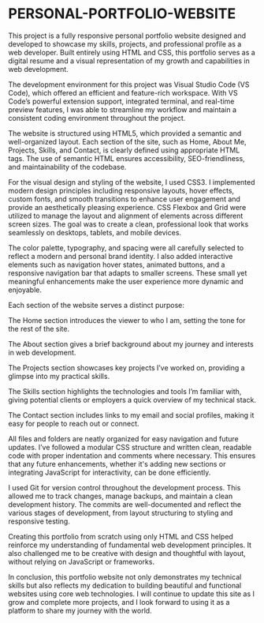 # PERSONAL-PORTFOLIO-WEBSITE


This project is a fully responsive personal portfolio website designed and developed to showcase my skills, projects, and professional profile as a web developer. Built entirely using HTML and CSS, this portfolio serves as a digital resume and a visual representation of my growth and capabilities in web development.

The development environment for this project was Visual Studio Code (VS Code), which offered an efficient and feature-rich workspace. With VS Code’s powerful extension support, integrated terminal, and real-time preview features, I was able to streamline my workflow and maintain a consistent coding environment throughout the project.

The website is structured using HTML5, which provided a semantic and well-organized layout. Each section of the site, such as Home, About Me, Projects, Skills, and Contact, is clearly defined using appropriate HTML tags. The use of semantic HTML ensures accessibility, SEO-friendliness, and maintainability of the codebase.

For the visual design and styling of the website, I used CSS3. I implemented modern design principles including responsive layouts, hover effects, custom fonts, and smooth transitions to enhance user engagement and provide an aesthetically pleasing experience. CSS Flexbox and Grid were utilized to manage the layout and alignment of elements across different screen sizes. The goal was to create a clean, professional look that works seamlessly on desktops, tablets, and mobile devices.

The color palette, typography, and spacing were all carefully selected to reflect a modern and personal brand identity. I also added interactive elements such as navigation hover states, animated buttons, and a responsive navigation bar that adapts to smaller screens. These small yet meaningful enhancements make the user experience more dynamic and enjoyable.

Each section of the website serves a distinct purpose:

The Home section introduces the viewer to who I am, setting the tone for the rest of the site.

The About section gives a brief background about my journey and interests in web development.

The Projects section showcases key projects I’ve worked on, providing a glimpse into my practical skills.

The Skills section highlights the technologies and tools I’m familiar with, giving potential clients or employers a quick overview of my technical stack.

The Contact section includes links to my email and social profiles, making it easy for people to reach out or connect.

All files and folders are neatly organized for easy navigation and future updates. I’ve followed a modular CSS structure and written clean, readable code with proper indentation and comments where necessary. This ensures that any future enhancements, whether it's adding new sections or integrating JavaScript for interactivity, can be done efficiently.

I used Git for version control throughout the development process. This allowed me to track changes, manage backups, and maintain a clean development history. The commits are well-documented and reflect the various stages of development, from layout structuring to styling and responsive testing.

Creating this portfolio from scratch using only HTML and CSS helped reinforce my understanding of fundamental web development principles. It also challenged me to be creative with design and thoughtful with layout, without relying on JavaScript or frameworks.

In conclusion, this portfolio website not only demonstrates my technical skills but also reflects my dedication to building beautiful and functional websites using core web technologies. I will continue to update this site as I grow and complete more projects, and I look forward to using it as a platform to share my journey with the world.
